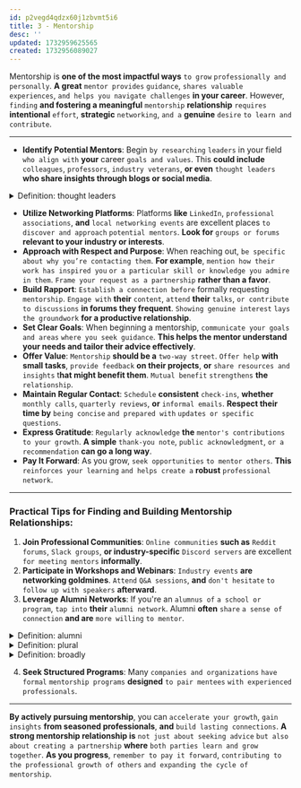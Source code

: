 ```yaml
---
id: p2vegd4qdzx60j1zbvmt5i6
title: 3 - Mentorship
desc: ''
updated: 1732959625565
created: 1732956089027
---
```


Mentorship is **one of the most impactful ways** `to grow` `professionally and personally`. **A great** `mentor provides` `guidance`, `shares valuable experiences`, `and helps you navigate challenges` **in your career**. However, `finding` **and fostering a meaningful** `mentorship` **relationship** `requires` **intentional** `effort`, **strategic** `networking`, `and a` **genuine** `desire` `to learn and contribute`.  

---

- **Identify Potential Mentors**: Begin `by researching` `leaders` in your field `who align with` **your** career `goals and values`. This **could include** `colleagues`, `professors`, `industry veterans`, **or even** `thought leaders` **who share insights through blogs or social media**.



<!-- start of 'thought leaders' section -->
<details>
    <summary>Definition: thought leaders</summary>

#
Thought leaders **are** `experts in` `a specific field` **who are** `widely recognized for` **their** `innovative ideas`, `knowledge`, `and influence`. They **often** `share insights` `through writing`, `speaking`, `or teaching`, `inspiring others` `and shaping trends in` `their industry`.

---
</details>
<!-- end of 'thought leaders' section -->



- **Utilize Networking Platforms**: Platforms **like** `LinkedIn`, `professional associations`, **and** `local networking events` are excellent places `to discover and approach` `potential mentors`. **Look for** `groups or forums` **relevant to your industry or interests**.  
- **Approach with Respect and Purpose**: When reaching out, `be specific about why you’re contacting them`. **For example**, `mention how their work has inspired you` `or a particular skill or knowledge you admire in them`. `Frame your request as a partnership` **rather than a favor**.  
- **Build Rapport**: `Establish a connection before` formally requesting `mentorship`. `Engage with` **their** `content`, `attend` **their** `talks`, `or contribute to discussions` **in forums they frequent**. `Showing genuine interest` `lays the groundwork` **for a productive relationship**.  
- **Set Clear Goals**: When beginning a mentorship, `communicate your goals and areas` `where you seek guidance`. **This helps the mentor understand your needs and tailor their advice effectively**.  
- **Offer Value**: `Mentorship` **should be a** `two-way street`. `Offer help` **with small tasks**, `provide feedback` **on their projects**, **or** `share resources and insights` t**hat might benefit them**. `Mutual benefit` `strengthens` **the** `relationship`.  
- **Maintain Regular Contact**: `Schedule` **consistent** `check-ins`, **whether** `monthly calls`, `quarterly reviews`, **or** `informal emails`. **Respect their time by** `being concise` `and prepared with` `updates or specific questions`.  
- **Express Gratitude**: `Regularly acknowledge` **the** `mentor's contributions` `to your growth`. **A simple** `thank-you note`, `public acknowledgment`, `or a recommendation` **can go a long way**.  
- **Pay It Forward**: As you grow, `seek opportunities` `to mentor others`. **This** `reinforces your learning` `and helps create a` **robust** `professional network`.  

---

### Practical Tips for Finding and Building Mentorship Relationships:  
1. **Join Professional Communities**: `Online communities` **such as** `Reddit forums`, `Slack groups`, **or industry-specific** `Discord servers` are excellent `for meeting mentors` **informally**.
2. **Participate in Workshops and Webinars**: `Industry events` **are networking goldmines**. `Attend` `Q&A sessions`, **and** `don't hesitate` `to follow up with speakers` **afterward**.  
3. **Leverage Alumni Networks**: If you're an `alumnus of` `a school or program`, `tap into` **their** `alumni network`. Alumni **often** `share` `a sense of connection` **and are** `more willing` `to mentor`.  



<!-- start of 'alumni' section -->
<details>
    <summary>Definition: alumni</summary>

#
Alumni (`plural of` `alumnus` **for males** `or alumna` **for females**) `refers to` `individuals who have graduated from` `or attended` `a particular school`, `college`, `or university`. It **can also apply more broadly to** `former members of` `an organization or group`.

---
</details>
<!-- end of 'alumni' section -->



<!-- start of 'plural' section -->
<details>
    <summary>Definition: plural</summary>

#
Plural **is** `a grammatical form` **used** `to refer to` `more than one` `person`, `thing`, `or idea`. **The concept of plural is** `essential` **in language** `to distinguish between` `one and many`.

---
</details>
<!-- end of 'plural' section -->



<!-- start of 'broadly' section -->
<details>
    <summary>Definition: broadly</summary>

#
Broadly **means** `in a general or wide-ranging` `way`, `without` `focusing on` `specific details or narrow aspects`. It **refers to** `looking at something` `from a wide perspective` `or considering it in a more inclusive` `or comprehensive manner`. **For example**, **when discussing a topic broadly**, **you might mention its main points or overall themes rather than diving into specific examples or nuances**.

---
</details>
<!-- end of 'broadly' section -->



4. **Seek Structured Programs**: Many `companies and organizations` `have formal` `mentorship programs` **designed** `to pair mentees` `with experienced professionals`.

---

**By actively pursuing mentorship**, you can `accelerate your growth`, `gain insights` **from seasoned professionals**, **and** `build lasting connections`. **A strong mentorship relationship is** `not just about seeking advice` `but also about creating a partnership` **where** `both parties learn and grow together`. **As you progress**, `remember to pay it forward`, `contributing to the professional growth of others` `and expanding the cycle of mentorship`.  